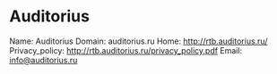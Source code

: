 
# Auditorius

Name: Auditorius
Domain: auditorius.ru
Home: http://rtb.auditorius.ru/
Privacy_policy: http://rtb.auditorius.ru/privacy_policy.pdf
Email: info@auditorius.ru
